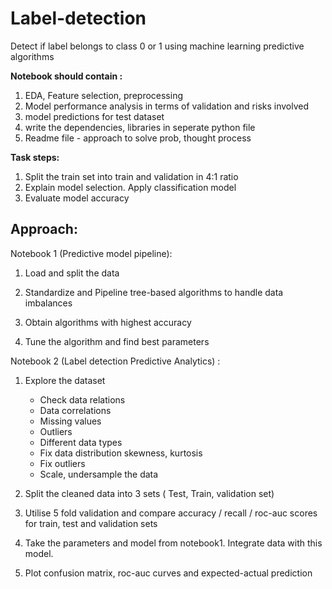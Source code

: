 # Label-detection
Detect if label belongs to class 0 or 1 using machine learning predictive algorithms

**Notebook should contain :**
1. EDA, Feature selection, preprocessing
2. Model performance analysis in terms of validation and risks involved
3. model predictions for test dataset
4. write the dependencies, libraries in seperate python file
5. Readme file - approach to solve prob, thought process

**Task steps:**
1. Split the train set into train and validation in 4:1 ratio
2. Explain model selection. Apply classification model 
3. Evaluate model accuracy

## Approach:

Notebook 1 (Predictive model pipeline): 

1. Load and split the data 

2. Standardize and Pipeline tree-based algorithms to handle data imbalances

3. Obtain algorithms with highest accuracy

4. Tune the algorithm and find best parameters

Notebook 2 (Label detection Predictive Analytics) :

1. Explore the dataset 
    - Check data relations
    - Data correlations
    - Missing values
    - Outliers
    - Different data types
    - Fix data distribution skewness, kurtosis
    - Fix outliers
    - Scale, undersample the data
    
2. Split the cleaned data into 3 sets ( Test, Train, validation set)

3. Utilise 5 fold validation and compare accuracy / recall / roc-auc scores for train, test and validation sets 

4. Take the parameters and model from notebook1. Integrate data with this model.

5. Plot confusion matrix, roc-auc curves and expected-actual prediction
